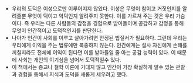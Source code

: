 - 우리의 도덕은 이성으로만 이루어지지 않았다. 이성은 무엇이 참이고 거짓인지를 알려줄뿐 무엇이 덕이고 악덕인지 알려주지 못한다. 이를 가르쳐 주는 것은 우리 가슴이다. 즉 우리는 다른 사람들의 감정을 경험으로 받아들이며 공감하고 감정을 통해 무엇이 인간적이고 도덕적인지를 판단한다.
- 나아가 인간이 사회를 이루고 살아가려면 안정된 법질서가 필요하다. 그런데 우리는 우리에게 이익을 주는 법류에만 복종하지 않는다. 인간에게는 설사 자신에게 손해를 끼칠지라도 전체에 이익이 된다면 이를 받아들일 줄 아는 공감 능력이 있다. 이 때문에 사회는 개인의 이기심을 넘어서 도덕적일수 있다.
- 이 책에서는 종교나 철학 이론에 기대지 않고 인간이 가장 확실하게 알수 있는 관찰과 경험을 통해서 지식과 도덕을 새롭게 세우려고 했다.
